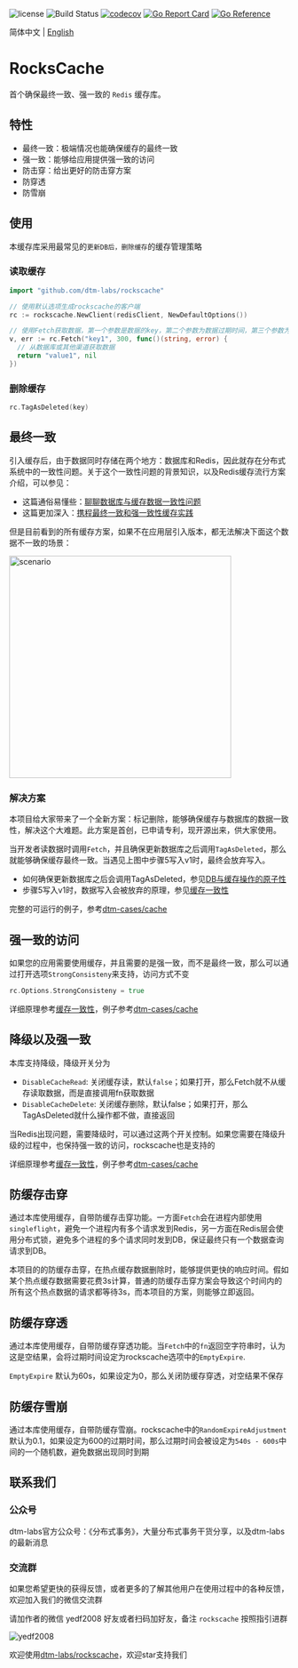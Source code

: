 ![license](https://img.shields.io/github/license/dtm-labs/rockscache)
![Build Status](https://github.com/dtm-labs/rockscache/actions/workflows/tests.yml/badge.svg?branch=main)
[![codecov](https://codecov.io/gh/dtm-labs/rockscache/branch/main/graph/badge.svg?token=UKKEYQLP3F)](https://codecov.io/gh/dtm-labs/rockscache)
[![Go Report Card](https://goreportcard.com/badge/github.com/dtm-labs/rockscache)](https://goreportcard.com/report/github.com/dtm-labs/rockscache)
[![Go Reference](https://pkg.go.dev/badge/github.com/dtm-labs/rockscache.svg)](https://pkg.go.dev/github.com/dtm-labs/rockscache)

简体中文 | [English](https://github.com/dtm-labs/rockscache/blob/main/helper/README-en.md)

# RocksCache
首个确保最终一致、强一致的 `Redis` 缓存库。

## 特性
- 最终一致：极端情况也能确保缓存的最终一致
- 强一致：能够给应用提供强一致的访问
- 防击穿：给出更好的防击穿方案
- 防穿透
- 防雪崩

## 使用
本缓存库采用最常见的`更新DB后，删除缓存`的缓存管理策略

### 读取缓存
``` Go
import "github.com/dtm-labs/rockscache"

// 使用默认选项生成rockscache的客户端
rc := rockscache.NewClient(redisClient, NewDefaultOptions())

// 使用Fetch获取数据，第一个参数是数据的key，第二个参数为数据过期时间，第三个参数为缓存不存在时，数据获取函数
v, err := rc.Fetch("key1", 300, func()(string, error) {
  // 从数据库或其他渠道获取数据
  return "value1", nil
})
```

### 删除缓存
``` Go
rc.TagAsDeleted(key)
```

## 最终一致
引入缓存后，由于数据同时存储在两个地方：数据库和Redis，因此就存在分布式系统中的一致性问题。关于这个一致性问题的背景知识，以及Redis缓存流行方案介绍，可以参见：
- 这篇通俗易懂些：[聊聊数据库与缓存数据一致性问题](https://juejin.cn/post/6844903941646319623)
- 这篇更加深入：[携程最终一致和强一致性缓存实践](https://www.infoq.cn/article/hh4iouiijhwb4x46vxeo)

但是目前看到的所有缓存方案，如果不在应用层引入版本，都无法解决下面这个数据不一致的场景：

<img alt="scenario" src="https://pica.zhimg.com/80/v2-da95e008d2cd53d0e00e4a463e46b010_1440w.png" height=400 />

### 解决方案
本项目给大家带来了一个全新方案：标记删除，能够确保缓存与数据库的数据一致性，解决这个大难题。此方案是首创，已申请专利，现开源出来，供大家使用。

当开发者读数据时调用`Fetch`，并且确保更新数据库之后调用`TagAsDeleted`，那么就能够确保缓存最终一致。当遇见上图中步骤5写入v1时，最终会放弃写入。
- 如何确保更新数据库之后会调用TagAsDeleted，参见[DB与缓存操作的原子性](https://dtm.pub/app/cache.html#atomic)
- 步骤5写入v1时，数据写入会被放弃的原理，参见[缓存一致性](https://dtm.pub/app/cache.html)

完整的可运行的例子，参考[dtm-cases/cache](https://github.com/dtm-labs/dtm-cases/tree/main/cache)

## 强一致的访问
如果您的应用需要使用缓存，并且需要的是强一致，而不是最终一致，那么可以通过打开选项`StrongConsisteny`来支持，访问方式不变
``` Go
rc.Options.StrongConsisteny = true
```

详细原理参考[缓存一致性](https://dtm.pub/app/cache.html)，例子参考[dtm-cases/cache](https://github.com/dtm-labs/dtm-cases/tree/main/cache)

## 降级以及强一致
本库支持降级，降级开关分为
- `DisableCacheRead`: 关闭缓存读，默认`false`；如果打开，那么Fetch就不从缓存读取数据，而是直接调用fn获取数据
- `DisableCacheDelete`: 关闭缓存删除，默认false；如果打开，那么TagAsDeleted就什么操作都不做，直接返回

当Redis出现问题，需要降级时，可以通过这两个开关控制。如果您需要在降级升级的过程中，也保持强一致的访问，rockscache也是支持的

详细原理参考[缓存一致性](https://dtm.pub/app/cache.html)，例子参考[dtm-cases/cache](https://github.com/dtm-labs/dtm-cases/tree/main/cache)

## 防缓存击穿
通过本库使用缓存，自带防缓存击穿功能。一方面`Fetch`会在进程内部使用`singleflight`，避免一个进程内有多个请求发到Redis，另一方面在Redis层会使用分布式锁，避免多个进程的多个请求同时发到DB，保证最终只有一个数据查询请求到DB。

本项目的的防缓存击穿，在热点缓存数据删除时，能够提供更快的响应时间。假如某个热点缓存数据需要花费3s计算，普通的防缓存击穿方案会导致这个时间内的所有这个热点数据的请求都等待3s，而本项目的方案，则能够立即返回。
## 防缓存穿透
通过本库使用缓存，自带防缓存穿透功能。当`Fetch`中的`fn`返回空字符串时，认为这是空结果，会将过期时间设定为rockscache选项中的`EmptyExpire`.

`EmptyExpire` 默认为60s，如果设定为0，那么关闭防缓存穿透，对空结果不保存

## 防缓存雪崩
通过本库使用缓存，自带防缓存雪崩。rockscache中的`RandomExpireAdjustment`默认为0.1，如果设定为600的过期时间，那么过期时间会被设定为`540s - 600s`中间的一个随机数，避免数据出现同时到期

## 联系我们
### 公众号
dtm-labs官方公众号：《分布式事务》，大量分布式事务干货分享，以及dtm-labs的最新消息
### 交流群
如果您希望更快的获得反馈，或者更多的了解其他用户在使用过程中的各种反馈，欢迎加入我们的微信交流群

请加作者的微信 yedf2008 好友或者扫码加好友，备注 `rockscache` 按照指引进群

![yedf2008](http://service.ivydad.com/cover/dubbingb6b5e2c0-2d2a-cd59-f7c5-c6b90aceb6f1.jpeg)

欢迎使用[dtm-labs/rockscache](https://github.com/dtm-labs/rockscache)，欢迎star支持我们
